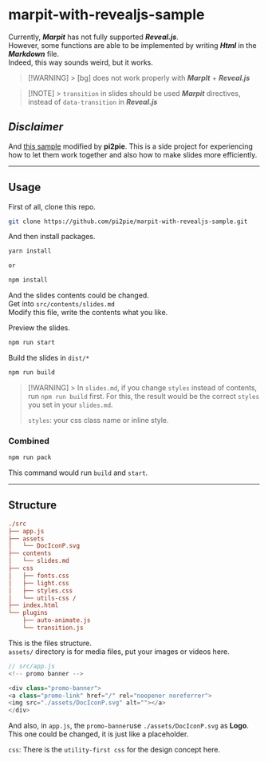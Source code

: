 # marpit-with-revealjs-sample

Currently, **_Marpit_** has not fully supported **_Reveal.js_**. \
However, some functions are able to be implemented by writing **_Html_** in the
**_Markdown_** file. \
Indeed, this way sounds weird, but it works.

> [!WARNING] > [bg] does not work properly with **_MarpIt_** + **_Reveal.js_**

> [!NOTE] > `transition` in slides should be used **_Marpit_** directives, instead of `data-transition` in **_Reveal.js_**

## _Disclaimer_

And [this sample](https://github.com/pi2pie/marpit-with-revealjs-sample) modified by **pi2pie**.
This is a side project for experiencing how to let them work together and also how to make slides more efficiently.


---

## Usage

First of all, clone this repo.

```sh
git clone https://github.com/pi2pie/marpit-with-revealjs-sample.git
```

And then install packages.

```sh
yarn install

or

npm install
```

And the slides contents could be changed. \
Get into `src/contents/slides.md` \
Modify this file, write the contents what you like.

Preview the slides.

```sh
npm run start
```

Build the slides in `dist/*`

```sh
npm run build
```

> [!WARNING] > In `slides.md`, if you change `styles` instead of contents, run `npm run build` first. 
> For this, the result would be the correct `styles` you set in your `slides.md`.
>
> `styles`: your css class name or inline style.

### Combined

```sh
npm run pack
```

This command would run `build` and `start`.

---

## Structure

```ini
./src
├── app.js
├── assets
│   └── DocIconP.svg
├── contents
│   └── slides.md
├── css
│   ├── fonts.css
│   ├── light.css
│   ├── styles.css
│   └── utils-css /
├── index.html
└── plugins
    ├── auto-animate.js
    └── transition.js
```

This is the files structure. \
`assets/` directory is for media files, put your images or videos here.


```js
// src/app.js
<!-- promo banner -->

<div class="promo-banner">
<a class="promo-link" href="/" rel="noopener noreferrer">
<img src="./assets/DocIconP.svg" alt=""></a>
</div>
```

And also, in `app.js`, the `promo-banner`use `./assets/DocIconP.svg` as **Logo**. \
This one could be changed, it is just like a placeholder.

`css`: 
There is the `utility-first css` for the design concept here.